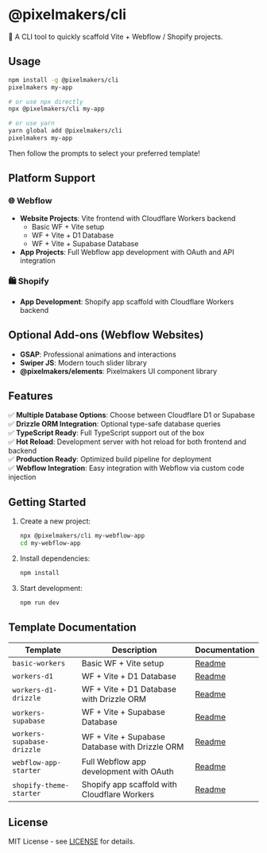 # @pixelmakers/cli

🚀 A CLI tool to quickly scaffold Vite + Webflow / Shopify projects.

## Usage

```bash
npm install -g @pixelmakers/cli
pixelmakers my-app

# or use npx directly
npx @pixelmakers/cli my-app

# or use yarn
yarn global add @pixelmakers/cli
pixelmakers my-app
```

Then follow the prompts to select your preferred template!

## Platform Support

### 🌐 Webflow
- **Website Projects**: Vite frontend with Cloudflare Workers backend
  - Basic WF + Vite setup
  - WF + Vite + D1 Database  
  - WF + Vite + Supabase Database
- **App Projects**: Full Webflow app development with OAuth and API integration

### 🛍️ Shopify  
- **App Development**: Shopify app scaffold with Cloudflare Workers backend

## Optional Add-ons (Webflow Websites)
- **GSAP**: Professional animations and interactions
- **Swiper JS**: Modern touch slider library
- **@pixelmakers/elements**: Pixelmakers UI component library

## Features

✅ **Multiple Database Options**: Choose between Cloudflare D1 or Supabase  
✅ **Drizzle ORM Integration**: Optional type-safe database queries  
✅ **TypeScript Ready**: Full TypeScript support out of the box  
✅ **Hot Reload**: Development server with hot reload for both frontend and backend  
✅ **Production Ready**: Optimized build pipeline for deployment  
✅ **Webflow Integration**: Easy integration with Webflow via custom code injection  

## Getting Started

1. Create a new project:
   ```bash
   npx @pixelmakers/cli my-webflow-app
   cd my-webflow-app
   ```

2. Install dependencies:
   ```bash
   npm install
   ```

3. Start development:
   ```bash
   npm run dev
   ```

## Template Documentation

| Template | Description | Documentation |
|----------|-------------|---------------|
| `basic-workers` | Basic WF + Vite setup | [Readme](templates/basic-workers) |
| `workers-d1` | WF + Vite + D1 Database | [Readme](templates/workers-d1) |
| `workers-d1-drizzle` | WF + Vite + D1 Database with Drizzle ORM | [Readme](templates/workers-d1-drizzle) |
| `workers-supabase` | WF + Vite + Supabase Database | [Readme](templates/workers-supabase) |
| `workers-supabase-drizzle` | WF + Vite + Supabase Database with Drizzle ORM | [Readme](templates/workers-supabase-drizzle) |
| `webflow-app-starter` | Full Webflow app development with OAuth | [Readme](templates/webflow-app-starter) |
| `shopify-theme-starter` | Shopify app scaffold with Cloudflare Workers | [Readme](templates/shopify-theme-starter) |

## License

MIT License - see [LICENSE](LICENSE) for details.
